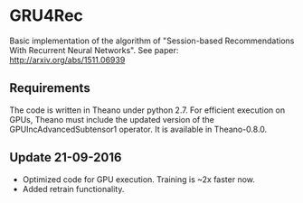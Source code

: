 # GRU4Rec

Basic implementation of the algorithm of "Session-based Recommendations With Recurrent Neural Networks". See paper: http://arxiv.org/abs/1511.06939


## Requirements

The code is written in Theano under python 2.7. For efficient execution on GPUs, Theano must include the updated version of the GPUIncAdvancedSubtensor1 operator. It is available in Theano-0.8.0.


## Update 21-09-2016
- Optimized code for GPU execution. Training is ~2x faster now.
- Added retrain functionality.
